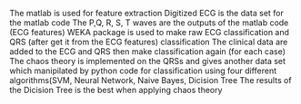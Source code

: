 The matlab is used for feature extraction
Digitized ECG is the data set for the matlab code 
The P,Q, R, S, T waves are the outputs of the matlab code (ECG features)
WEKA package is used to make raw ECG classification and QRS (after get it from the ECG features) classification
The clinical data are added to the ECG and QRS then make classification again (for each case)
The chaos theory is implemented on the QRSs and gives another data set which manipilated by python code for classification using four different algorithms(SVM, Neural Network, Naive Bayes, Dicision Tree
The results of the Dicision Tree is the best when applying chaos theory
